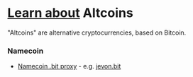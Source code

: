 # [Learn about](/learn) Altcoins

"Altcoins" are alternative cryptocurrencies, based on Bitcoin.

### Namecoin

* [Namecoin .bit proxy](http://bit.pe/) - e.g. [jevon.bit](http://jevon.bit.pe/)
